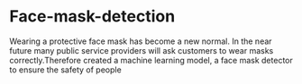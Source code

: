 # Face-mask-detection
Wearing a protective face mask has become a new normal. In the near future many public service providers will ask customers to wear masks correctly.Therefore created a machine learning model, a face mask detector to ensure the safety of people
